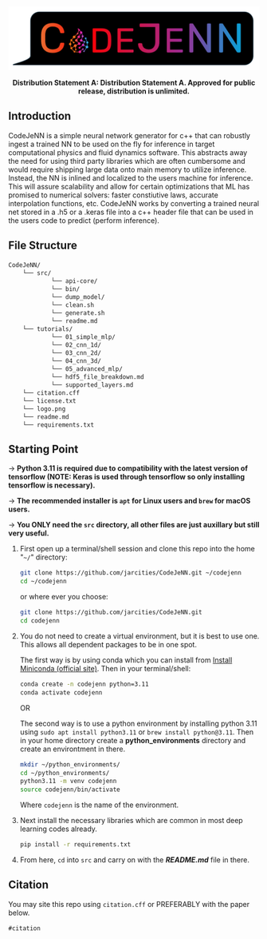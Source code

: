 <!-- 
Distribution Statement A. Approved for public release, distribution is unlimited.
---
THIS SOURCE CODE IS UNDER THE CUSTODY AND ADMINISTRATION OF THE GOVERNMENT OF THE UNITED STATES OF AMERICA.
BY USING, MODIFYING, OR DISSEMINATING THIS SOURCE CODE, YOU ACCEPT THE TERMS AND CONDITIONS IN THE NRL OPEN LICENSE AGREEMENT.
USE, MODIFICATION, AND DISSEMINATION ARE PERMITTED ONLY IN ACCORDANCE WITH THE TERMS AND CONDITIONS OF THE NRL OPEN LICENSE AGREEMENT.
NO OTHER RIGHTS OR LICENSES ARE GRANTED. UNAUTHORIZED USE, SALE, CONVEYANCE, DISPOSITION, OR MODIFICATION OF THIS SOURCE CODE
MAY RESULT IN CIVIL PENALTIES AND/OR CRIMINAL PENALTIES UNDER 18 U.S.C. § 641.
-->

![CodeJeNN](logo.png)

<div align="center">

__Distribution Statement A: Distribution Statement A. Approved for public release, distribution is unlimited.__
</div>

## Introduction

CodeJeNN is a simple neural network generator for c++ that can robustly ingest a trained NN to be used on the fly for inference in target computational physics and fluid dynamics software. This abstracts away the need for using third party libraries which are often cumbersome and would require shipping large data onto main memory to utilize inference. Instead, the NN is inlined and localized to the users machine for inference. This will assure scalability and allow for certain optimizations that ML has promised to numerical solvers: faster constiutive laws, accurate interpolation functions, etc. CodeJeNN works by converting a trained neural net stored in a .h5 or a .keras file into a c++ header file that can be used in the users code to predict (perform inference).

## File Structure
```plaintext
CodeJeNN/
    └── src/
            └── api-core/
            └── bin/
            └── dump_model/
            └── clean.sh
            └── generate.sh
            └── readme.md
    └── tutorials/
            └── 01_simple_mlp/
            └── 02_cnn_1d/
            └── 03_cnn_2d/
            └── 04_cnn_3d/
            └── 05_advanced_mlp/
            └── hdf5_file_breakdown.md
            └── supported_layers.md
    └── citation.cff
    └── license.txt
    └── logo.png
    └── readme.md
    └── requirements.txt
```

## Starting Point

-> **Python 3.11 is required due to compatibility with the latest version of tensorflow (NOTE: Keras is used through tensorflow so only installing tensorflow is necessary).**

-> **The recommended installer is `apt` for Linux users and `brew` for macOS users.**

-> **You ONLY need the `src` directory, all other files are just auxillary but still very useful.**

1. First open up a terminal/shell session and clone this repo into the home "`~/`" directory:
    ```bash
    git clone https://github.com/jarcities/CodeJeNN.git ~/codejenn
    cd ~/codejenn
    ```
    or where ever you choose:
    ```bash
    git clone https://github.com/jarcities/CodeJeNN.git
    cd codejenn
    ```

1. You do not need to create a virtual environment, but it is best to use one. This allows all dependent packages to be in one spot. 

    The first way is by using conda which you can install from [Install Miniconda (official site)](https://www.anaconda.com/docs/getting-started/miniconda/install). Then in your terminal/shell:

    ```bash
    conda create -n codejenn python=3.11
    conda activate codejenn
    ```

    OR

    The second way is to use a python environment by installing python 3.11 using `sudo apt install python3.11` or `brew install python@3.11`. Then in your home directory create a **python_environments** directory and create an environtment in there.

    ```bash
    mkdir ~/python_environments/
    cd ~/python_environments/
    python3.11 -m venv codejenn
    source codejenn/bin/activate
    ```

    Where `codejenn` is the name of the environment.
    

1. Next install the necessary libraries which are common in most deep learning codes already.
    ```bash
    pip install -r requirements.txt
    ```
1. From here, `cd` into `src` and carry on with the ***README.md*** file in there.

## Citation
You may site this repo using `citation.cff` or PREFERABLY with the paper below.
```
#citation
```